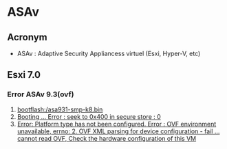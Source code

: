 # ASAv

## Acronym
* ASAv : Adaptive Security Appliancess virtuel (Esxi, Hyper-V, etc)

## Esxi 7.0
### Error ASAv 9.3(ovf)
1) [bootflash:/asa931-smp-k8.bin](https://imgur.com/5HfWIGq)
2) [Booting ...
   Error : seek to 0x400 in secure store : 0](https://imgur.com/vVP9O6j)
3) [Error: Platform type has not been configured.
   Error : OVF environment unavailable, errno: 2.
   OVF XML parsing for device configuration - fail ...
   cannot read OVF, Check the hardware configuration of this VM](https://imgur.com/iLIpaq3)
